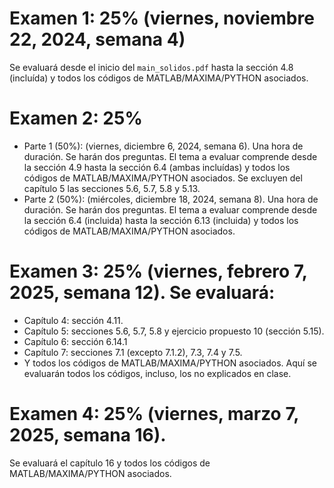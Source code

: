 
# **Examen  1:** 25% (viernes, noviembre 22, 2024, semana 4) 
Se evaluará desde el inicio del `main_solidos.pdf` hasta la sección 4.8 (incluída) y todos los códigos de MATLAB/MAXIMA/PYTHON asociados.
# **Examen  2:** 25% 
* Parte 1 (50%): (viernes, diciembre 6, 2024, semana 6). Una hora de duración. Se harán dos preguntas. El tema a evaluar comprende desde la sección 4.9 hasta la sección 6.4 (ambas incluídas) y todos los códigos de MATLAB/MAXIMA/PYTHON asociados. Se excluyen del capítulo 5 las secciones 5.6, 5.7, 5.8 y 5.13.
* Parte 2 (50%): (miércoles, diciembre 18, 2024, semana 8). Una hora de duración. Se harán dos preguntas. El tema a evaluar comprende desde la sección 6.4 (incluida) hasta la sección 6.13 (incluida) y todos los códigos de MATLAB/MAXIMA/PYTHON asociados.
# **Examen  3:** 25% (viernes, febrero 7, 2025, semana 12). Se evaluará:
* Capítulo 4: sección 4.11.
* Capítulo 5: secciones 5.6, 5.7, 5.8 y ejercicio propuesto 10 (sección 5.15).
* Capítulo 6: sección 6.14.1
* Capítulo 7: secciones 7.1 (excepto 7.1.2), 7.3, 7.4 y 7.5.
* Y todos los códigos de MATLAB/MAXIMA/PYTHON asociados. Aquí se evaluarán todos los códigos, incluso, los no explicados en clase.
# **Examen  4:** 25% (viernes, marzo 7, 2025, semana 16). 
Se evaluará el capítulo 16 y todos los códigos de MATLAB/MAXIMA/PYTHON asociados.

